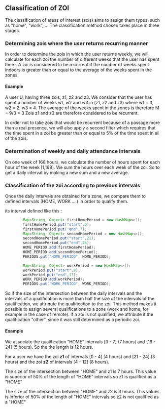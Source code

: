 ## Classification of ZOI

The classification of areas of interest (zois) aims to assign them types, such as "home", "work", ...
The classification method chosen takes place in three stages. 

### Determining zois where the user returns recurring manner
In order to determine the zois in which the user returns weekly, we will calculate for each zoi the number of different weeks that the user has spent there.
A zoi is considered to be recurrent if the number of weeks spent indoors is greater than or equal to the average of the weeks spent in the zones.

#### Example
A user U, having three zois, z1, z2 and z3.
We consider that the user has spent a number of weeks w1, w2 and w3 in (z1, z2 and z3) where w1 = 3, w2 = 2, w3 = 4.
The average of the weeks spent in the zones is therefore M = 9/3 = 3
Zois z1 and z3 are therefore considered to be recurrent.


In order not to take zois that would be recurrent because of a passage more than a real presence, we will also apply a second filter which requires that the time spent in a zoi be greater than or equal to 5% of the time spent in all of the zois. 

### Determination of weekly and daily attendance intervals
On one week of 168 hours, we calculate the number of hours spent for each hour of the week [1,168]. We sum the hours over each week of the zoi.
So to get a daily interval by making a new sum and a new average.


### Classification of the zoi according to previous intervals
Once the daily intervals are obtained for a zone, we compare them to defined intervals (HOME, WORK ....) in order to qualify them.

its interval defined like this :
```java
        Map<String, Object> firstHomePeriod = new HashMap<>();
        firstHomePeriod.put("start",0);
        firstHomePeriod.put("end",7);
        Map<String, Object> secondHomePeriod = new HashMap<>();
        secondHomePeriod.put("start",21);
        secondHomePeriod.put("end",24);
        HOME_PERIOD.add(firstHomePeriod);
        HOME_PERIOD.add(secondHomePeriod);
        PERIODS.put("HOME_PERIOD", HOME_PERIOD);

        Map<String, Object> workPeriod = new HashMap<>();
        workPeriod.put("start",9);
        workPeriod.put("end",17);
        WORK_PERIOD.add(workPeriod);
        PERIODS.put("WORK_PERIOD", WORK_PERIOD);
```

So if the size of the intersection between the daily intervals and the intervals of a qualification is more than half the size of the intervals of the qualification, we attribute the qualification to the zoi.
This method makes it possible to assign several qualifications to a zone (work and home, for example in the case of remote).
If a zoi is not qualified, we attribute it the qualification "other", since it was still determined as a periodic zoi.

#### Example
We associate the qualification "HOME" intervals [0 - 7] (7 hours) and [19 - 24] (5 hours). So the the length is 12 hours.

For a user we have the zoi **z1** of intervals [0 - 4] (4 hours) and [21 - 24] (3 hours) and the zoi **z2** of intervals [4 - 12] (8 hours).

The size of the intersection between "HOME" and z1 is 7 hours. This value is superior of 50% of the length of "HOME" intervals so z1 is qualified as a "HOME"

The size of the intersection between "HOME" and z2 is 3 hours. This values is inferior of 50% of the length of "HOME" intervals so z2 is not qualified as a "HOME"